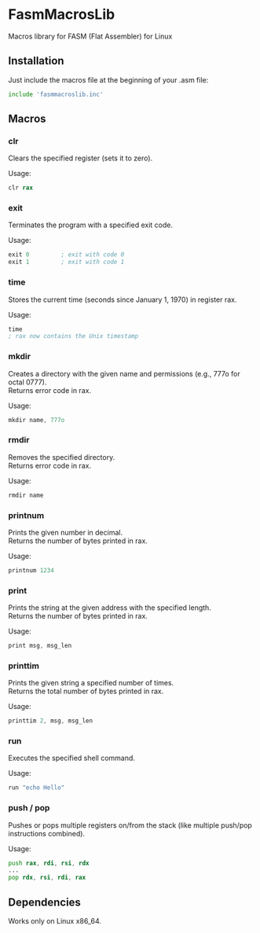 # FasmMacrosLib
Macros library for FASM (Flat Assembler) for Linux

## Installation

Just include the macros file at the beginning of your .asm file:

```asm
include 'fasmmacroslib.inc'
```

## Macros

### clr
Clears the specified register (sets it to zero).

Usage:
```asm
clr rax
```

### exit
Terminates the program with a specified exit code.

Usage:
```asm
exit 0         ; exit with code 0
exit 1         ; exit with code 1
```

### time
Stores the current time (seconds since January 1, 1970) in register rax.

Usage:
```asm
time
; rax now contains the Unix timestamp
```


### mkdir
Creates a directory with the given name and permissions (e.g., 777o for octal 0777).  
Returns error code in rax.

Usage:
```asm
mkdir name, 777o
```


### rmdir
Removes the specified directory.  
Returns error code in rax.

Usage:
```asm
rmdir name
```

### printnum
Prints the given number in decimal.  
Returns the number of bytes printed in rax.

Usage:
```asm
printnum 1234
```


### print
Prints the string at the given address with the specified length.  
Returns the number of bytes printed in rax.

Usage:
```asm
print msg, msg_len
```


### printtim
Prints the given string a specified number of times.  
Returns the total number of bytes printed in rax.

Usage:
```asm
printtim 2, msg, msg_len
```


### run
Executes the specified shell command.

Usage:
```asm
run "echo Hello"
```


### push / pop
Pushes or pops multiple registers on/from the stack (like multiple push/pop instructions combined).

Usage:
```asm
push rax, rdi, rsi, rdx
...
pop rdx, rsi, rdi, rax
```


## Dependencies

Works only on Linux x86_64.
